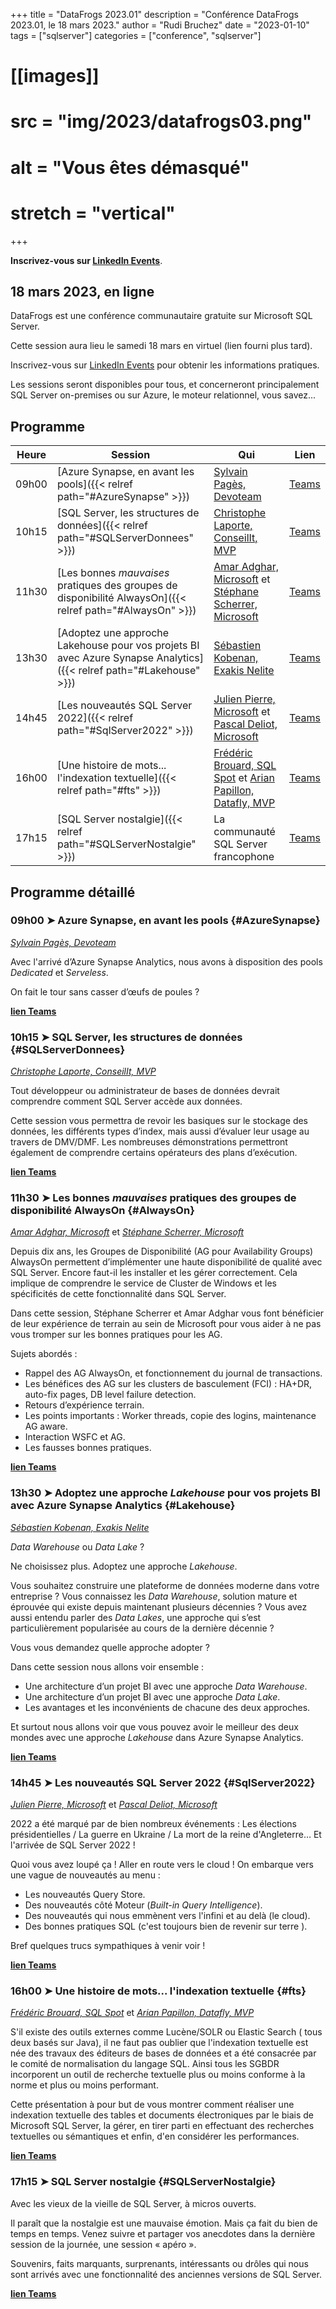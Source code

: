 +++
title = "DataFrogs 2023.01"
description = "Conférence DataFrogs 2023.01, le 18 mars 2023."
author = "Rudi Bruchez"
date = "2023-01-10"
tags = ["sqlserver"]
categories = ["conference", "sqlserver"]
# [[images]]
#   src = "img/2023/datafrogs03.png"
  # alt = "Vous êtes démasqué"
  # stretch = "vertical"
+++

**Inscrivez-vous sur [LinkedIn Events](https://www.linkedin.com/events/datafrogs2023-017018305962641874944/)**.

<!--more-->

## 18 mars 2023, en ligne

DataFrogs est une conférence communautaire gratuite sur Microsoft SQL Server.

Cette session aura lieu le samedi 18 mars en virtuel (lien fourni plus tard).

Inscrivez-vous sur [LinkedIn Events](https://www.linkedin.com/events/datafrogs2023-017018305962641874944/) pour obtenir les informations pratiques.

Les sessions seront disponibles pour tous, et concerneront principalement SQL Server on-premises ou sur Azure, le moteur relationnel, vous savez...

## Programme

| Heure | Session | Qui |Lien|
| -------- | ------ | ------ | ---- |
| 09h00 | [Azure Synapse, en avant les pools]({{< relref path="#AzureSynapse" >}}) | [Sylvain Pagès, Devoteam](https://www.linkedin.com/in/sylvain-pag%C3%A8s-2b5170107/) |[Teams](https://teams.microsoft.com/l/meetup-join/19%3ameeting_OTA5YmM4MzgtNWQ2ZC00MWIwLTkwYjYtOGE1NTY0MDI3M2Mw%40thread.v2/0?context=%7b%22Tid%22%3a%225cfe5ed9-932d-40ec-b146-19381d59e099%22%2c%22Oid%22%3a%220793833d-4db6-4d53-ba71-46eacc73020a%22%7d)|
| 10h15 | [SQL Server, les structures de données]({{< relref path="#SQLServerDonnees" >}}) | [Christophe Laporte, ConseilIt, MVP](https://www.linkedin.com/in/christophelaporte/) | [Teams](https://teams.microsoft.com/l/meetup-join/19%3ameeting_MTMyYzEyNDMtMGIxOC00NWNhLTgxMWItYmU2NTM5ZWQ4ZTY2%40thread.v2/0?context=%7b%22Tid%22%3a%225cfe5ed9-932d-40ec-b146-19381d59e099%22%2c%22Oid%22%3a%220793833d-4db6-4d53-ba71-46eacc73020a%22%7d) |
| 11h30 | [Les bonnes _mauvaises_ pratiques des groupes de disponibilité AlwaysOn]({{< relref path="#AlwaysOn" >}}) | [Amar Adghar, Microsoft](https://www.linkedin.com/in/amar-adghar-22b300155/) et [Stéphane Scherrer, Microsoft](https://www.linkedin.com/in/stephanescherrer/) | [Teams](https://teams.microsoft.com/l/meetup-join/19%3ameeting_ODIxZTg3NzgtMTc3Ny00NTI2LWE0M2EtOTdjMTZjMWM5YzRj%40thread.v2/0?context=%7b%22Tid%22%3a%225cfe5ed9-932d-40ec-b146-19381d59e099%22%2c%22Oid%22%3a%220793833d-4db6-4d53-ba71-46eacc73020a%22%7d) |
| 13h30 | [Adoptez une approche Lakehouse pour vos projets BI avec Azure Synapse Analytics]({{< relref path="#Lakehouse" >}}) | [Sébastien Kobenan, Exakis Nelite](https://www.linkedin.com/in/sebastien-kobenan/) | [Teams](https://teams.microsoft.com/l/meetup-join/19%3ameeting_NDRkZTZkNzAtODk0YS00ZTg2LTllOTktYzk1YTg5MmY2MzQ3%40thread.v2/0?context=%7b%22Tid%22%3a%225cfe5ed9-932d-40ec-b146-19381d59e099%22%2c%22Oid%22%3a%220793833d-4db6-4d53-ba71-46eacc73020a%22%7d) |
| 14h45 | [Les nouveautés SQL Server 2022]({{< relref path="#SqlServer2022" >}}) | [Julien Pierre, Microsoft](https://www.linkedin.com/in/julien-pierre-15782127/) et [Pascal Deliot, Microsoft](https://www.linkedin.com/comm/in/pascal-deliot-332454) | [Teams](https://teams.microsoft.com/l/meetup-join/19%3ameeting_ZTFjYWRjZWItN2JlNC00NmI0LWIzYWMtZTgxNGUzODJiYjU4%40thread.v2/0?context=%7b%22Tid%22%3a%225cfe5ed9-932d-40ec-b146-19381d59e099%22%2c%22Oid%22%3a%220793833d-4db6-4d53-ba71-46eacc73020a%22%7d) |
| 16h00 | [Une histoire de mots... l'indexation textuelle]({{< relref path="#fts" >}}) | [Frédéric Brouard, SQL Spot](https://www.linkedin.com/in/frederic-brouard-alias-sqlpro-914761) et [Arian Papillon, Datafly, MVP](https://www.linkedin.com/in/arianpapillon/) | [Teams](https://teams.microsoft.com/l/meetup-join/19%3ameeting_NjE1MDM5MGEtZjJkOC00MjgyLTk4M2QtNzM3Y2Q5OTQ1NGZk%40thread.v2/0?context=%7b%22Tid%22%3a%225cfe5ed9-932d-40ec-b146-19381d59e099%22%2c%22Oid%22%3a%220793833d-4db6-4d53-ba71-46eacc73020a%22%7d) |
| 17h15 | [SQL Server nostalgie]({{< relref path="#SQLServerNostalgie" >}}) | La communauté SQL Server francophone | [Teams](https://teams.microsoft.com/l/meetup-join/19%3ameeting_NDY3YmQ4YzYtMGNlOC00YmJhLTk4MTktMmRkMWE2MmUwN2I3%40thread.v2/0?context=%7b%22Tid%22%3a%225cfe5ed9-932d-40ec-b146-19381d59e099%22%2c%22Oid%22%3a%220793833d-4db6-4d53-ba71-46eacc73020a%22%7d) |

## Programme détaillé

### 09h00 &#10148; Azure Synapse, en avant les pools {#AzureSynapse}

[_Sylvain Pagès, Devoteam_](https://www.linkedin.com/in/sylvain-pag%C3%A8s-2b5170107/)

Avec l'arrivé d’Azure Synapse Analytics, nous avons à disposition des pools _Dedicated_ et _Serveless_.

On fait le tour sans casser d’œufs de poules ?

[**lien Teams**](https://teams.microsoft.com/l/meetup-join/19%3ameeting_OTA5YmM4MzgtNWQ2ZC00MWIwLTkwYjYtOGE1NTY0MDI3M2Mw%40thread.v2/0?context=%7b%22Tid%22%3a%225cfe5ed9-932d-40ec-b146-19381d59e099%22%2c%22Oid%22%3a%220793833d-4db6-4d53-ba71-46eacc73020a%22%7d)

### 10h15 &#10148; SQL Server, les structures de données {#SQLServerDonnees}

[_Christophe Laporte, ConseilIt, MVP_](https://www.linkedin.com/in/christophelaporte/)

Tout développeur ou administrateur de bases de données devrait comprendre comment SQL Server accède aux données.

Cette session vous permettra de revoir les basiques sur le stockage des données, les différents types d’index, mais aussi d’évaluer leur usage au travers de DMV/DMF. Les nombreuses démonstrations permettront également de comprendre certains opérateurs des plans d’exécution.

[**lien Teams**](https://teams.microsoft.com/l/meetup-join/19%3ameeting_MTMyYzEyNDMtMGIxOC00NWNhLTgxMWItYmU2NTM5ZWQ4ZTY2%40thread.v2/0?context=%7b%22Tid%22%3a%225cfe5ed9-932d-40ec-b146-19381d59e099%22%2c%22Oid%22%3a%220793833d-4db6-4d53-ba71-46eacc73020a%22%7d)

### 11h30 &#10148; Les bonnes _mauvaises_ pratiques des groupes de disponibilité AlwaysOn {#AlwaysOn}

[_Amar Adghar, Microsoft_](https://www.linkedin.com/in/amar-adghar-22b300155/) et [_Stéphane Scherrer, Microsoft_](https://www.linkedin.com/in/stephanescherrer/)

Depuis dix ans, les Groupes de Disponibilité (AG pour Availability Groups) AlwaysOn permettent d’implémenter une haute disponibilité de qualité avec SQL Server.
Encore faut-il les installer et les gérer correctement.
Cela implique de comprendre le service de Cluster de Windows et les spécificités de cette fonctionnalité dans SQL Server.

Dans cette session, Stéphane Scherrer et Amar Adghar vous font bénéficier de leur expérience de terrain au sein de Microsoft pour vous aider à ne pas vous tromper sur les bonnes pratiques pour les AG.

Sujets abordés :

- Rappel des AG AlwaysOn, et fonctionnement du journal de transactions.
- Les bénéfices des AG sur les clusters de basculement (FCI) : HA+DR, auto-fix pages, DB level failure detection.
- Retours d’expérience terrain.
- Les points importants : Worker threads, copie des logins, maintenance AG aware.
- Interaction WSFC et AG.
- Les fausses bonnes pratiques.

[**lien Teams**](https://teams.microsoft.com/l/meetup-join/19%3ameeting_ODIxZTg3NzgtMTc3Ny00NTI2LWE0M2EtOTdjMTZjMWM5YzRj%40thread.v2/0?context=%7b%22Tid%22%3a%225cfe5ed9-932d-40ec-b146-19381d59e099%22%2c%22Oid%22%3a%220793833d-4db6-4d53-ba71-46eacc73020a%22%7d)

### 13h30 &#10148; Adoptez une approche _Lakehouse_ pour vos projets BI avec Azure Synapse Analytics {#Lakehouse}

[_Sébastien Kobenan, Exakis Nelite_](https://www.linkedin.com/in/sebastien-kobenan/)

_Data Warehouse_ ou _Data Lake_ ?

Ne choisissez plus. Adoptez une approche _Lakehouse_.

Vous souhaitez construire une plateforme de données moderne dans votre entreprise ?
Vous connaissez les _Data Warehouse_, solution mature et éprouvée qui existe depuis maintenant plusieurs décennies ?
Vous avez aussi entendu parler des _Data Lakes_, une approche qui s’est particulièrement popularisée au cours de la dernière décennie ?

Vous vous demandez quelle approche adopter ?

Dans cette session nous allons voir ensemble :

- Une architecture d’un projet BI avec une approche _Data Warehouse_.
- Une architecture d’un projet BI avec une approche _Data Lake_.
- Les avantages et les inconvénients de chacune des deux approches.

Et surtout nous allons voir que vous pouvez avoir le meilleur des deux mondes avec une approche _Lakehouse_ dans Azure Synapse Analytics.

[**lien Teams**](https://teams.microsoft.com/l/meetup-join/19%3ameeting_NDRkZTZkNzAtODk0YS00ZTg2LTllOTktYzk1YTg5MmY2MzQ3%40thread.v2/0?context=%7b%22Tid%22%3a%225cfe5ed9-932d-40ec-b146-19381d59e099%22%2c%22Oid%22%3a%220793833d-4db6-4d53-ba71-46eacc73020a%22%7d)

### 14h45 &#10148; Les nouveautés SQL Server 2022 {#SqlServer2022}

[_Julien Pierre, Microsoft_](https://www.linkedin.com/in/julien-pierre-15782127/) et [_Pascal Deliot, Microsoft_](https://www.linkedin.com/comm/in/pascal-deliot-332454)

2022 a été marqué par de bien nombreux événements : Les élections présidentielles / La guerre en Ukraine / La mort de la reine d'Angleterre…  Et l'arrivée de SQL Server 2022 !

Quoi vous avez loupé ça !
Aller en route vers le cloud !
On embarque vers une vague de nouveautés au menu :

- Les nouveautés Query Store.
- Des nouveautés côté Moteur (_Built-in Query Intelligence_).
- Des nouveautés qui nous emmènent vers l'infini et au delà (le cloud).
- Des bonnes pratiques SQL (c'est toujours bien de revenir sur terre ).

Bref quelques trucs sympathiques à venir voir !

[**lien Teams**](https://teams.microsoft.com/l/meetup-join/19%3ameeting_ZTFjYWRjZWItN2JlNC00NmI0LWIzYWMtZTgxNGUzODJiYjU4%40thread.v2/0?context=%7b%22Tid%22%3a%225cfe5ed9-932d-40ec-b146-19381d59e099%22%2c%22Oid%22%3a%220793833d-4db6-4d53-ba71-46eacc73020a%22%7d)

### 16h00 &#10148; Une histoire de mots... l'indexation textuelle {#fts}

[_Frédéric Brouard, SQL Spot_](https://www.linkedin.com/in/frederic-brouard-alias-sqlpro-914761) et [_Arian Papillon, Datafly, MVP_](https://www.linkedin.com/in/arianpapillon/)

S'il existe des outils externes comme Lucène/SOLR ou Elastic Search ( tous deux basés sur Java), il ne faut pas oublier que l'indexation textuelle est née des travaux des éditeurs de bases de données et a été consacrée par le comité de normalisation du langage SQL. Ainsi tous les SGBDR incorporent un outil de recherche textuelle plus ou moins conforme à la norme et plus ou moins performant.

Cette présentation à pour but de vous montrer comment réaliser une indexation textuelle des tables et documents électroniques par le biais de Microsoft SQL Server, la gérer, en tirer parti en effectuant des recherches textuelles ou sémantiques et enfin, d'en considérer les performances.

[**lien Teams**](https://teams.microsoft.com/l/meetup-join/19%3ameeting_NjE1MDM5MGEtZjJkOC00MjgyLTk4M2QtNzM3Y2Q5OTQ1NGZk%40thread.v2/0?context=%7b%22Tid%22%3a%225cfe5ed9-932d-40ec-b146-19381d59e099%22%2c%22Oid%22%3a%220793833d-4db6-4d53-ba71-46eacc73020a%22%7d)

### 17h15 &#10148; SQL Server nostalgie {#SQLServerNostalgie}

Avec les vieux de la vieille de SQL Server, à micros ouverts.

Il paraît que la nostalgie est une mauvaise émotion. Mais ça fait du bien de temps en temps.
Venez suivre et partager vos anecdotes dans la dernière session de la journée, une session « apéro ».

Souvenirs, faits marquants, surprenants, intéressants ou drôles qui nous sont arrivés avec une fonctionnalité des anciennes versions de SQL Server.

[**lien Teams**](https://teams.microsoft.com/l/meetup-join/19%3ameeting_NDY3YmQ4YzYtMGNlOC00YmJhLTk4MTktMmRkMWE2MmUwN2I3%40thread.v2/0?context=%7b%22Tid%22%3a%225cfe5ed9-932d-40ec-b146-19381d59e099%22%2c%22Oid%22%3a%220793833d-4db6-4d53-ba71-46eacc73020a%22%7d)

